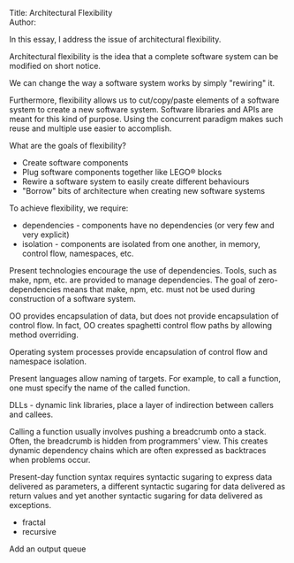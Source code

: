 Title: Architectural Flexibility  
Author:

In this essay, I address the issue of architectural flexibility.


Architectural flexibility is the idea that a complete software system can be modified on short notice.

We can change the way a software system works by simply "rewiring" it.

Furthermore, flexibility allows us to cut/copy/paste elements of a software system to create a new software system.  Software libraries and APIs are meant for this kind of purpose.  Using the concurrent paradigm makes such reuse and multiple use easier to accomplish.

What are the goals of flexibility?

* Create software components
* Plug software components together like LEGO® blocks
* Rewire a software system to easily create different behaviours
* "Borrow" bits of architecture when creating new software systems

To achieve flexibility, we require:

* dependencies - components have no dependencies (or very few and very explicit)
* isolation - components are isolated from one another, in memory, control flow, namespaces, etc.

Present technologies encourage the use of dependencies.  Tools, such as make, npm, etc. are provided to manage dependencies.  The goal of zero-dependencies means that make, npm, etc. must not be used during construction of a software system.

OO provides encapsulation of data, but does not provide encapsulation of control flow.  In fact, OO creates spaghetti control flow paths by allowing method overriding.

Operating system processes provide encapsulation of control flow and namespace isolation.

Present languages allow naming of targets.  For example, to call a function, one must specify the name of the called function.

DLLs - dynamic link libraries, place a layer of indirection between callers and callees.

Calling a function usually involves pushing a breadcrumb onto a stack. Often, the breadcrumb is hidden from programmers' view. This creates  dynamic dependency chains which are often expressed as backtraces when problems occur.

Present-day function syntax requires syntactic sugaring to express data delivered as parameters, a different syntactic sugaring for data delivered as return values and yet another syntactic sugaring for data delivered as exceptions. 

- fractal
- recursive


Add an output queue